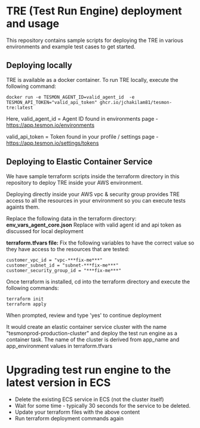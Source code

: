# TRE (Test Run Engine) deployment and usage

This repository contains sample scripts for deploying the TRE in various environments and example test cases to get started.

## Deploying locally

TRE is available as a docker container. To run TRE locally, execute the following command:

```shell
docker run -e TESMON_AGENT_ID=valid_agent_id  -e TESMON_API_TOKEN="valid_api_token" ghcr.io/jchakilam81/tesmon-tre:latest
```

Here,
valid_agent_id = Agent ID found in environments page - https://app.tesmon.io/environments

valid_api_token = Token found in your profile / settings page - https://app.tesmon.io/settings/tokens

## Deploying to Elastic Container Service

We have sample terraform scripts inside the terraform directory in this repository to deploy TRE inside your AWS environment.

Deploying directly inside your AWS vpc & security group provides TRE access to all the resources in your environment so you can execute tests againts them.

Replace the following data in the terraform directory:
**env_vars_agent_core.json**
Replace with valid agent id and api token as discussed for local deployment

**terraform.tfvars file:**
Fix the following variables to have the correct value so they have access to the resources that are tested:
```
customer_vpc_id = "vpc-***fix-me***"
customer_subnet_id = "subnet-***fix-me***"
customer_security_group_id = "***fix-me***"
```
Once terraform is installed, cd into the terraform directory and execute the following commands:

```
terraform init
terraform apply
```

When prompted, review and type 'yes' to continue deployment

It would create an elastic container service cluster with the name "tesmonprod-production-cluster" and deploy the test run engine as a container task. The name of the cluster is derived from app_name and app_environment values in terraform.tfvars

# Upgrading test run engine to the latest version in ECS

* Delete the existing ECS service in ECS (not the cluster itself)
* Wait for some time - typically 30 seconds for the service to be deleted.
* Update your terraform files with the above content
* Run terraform deployment commands again



